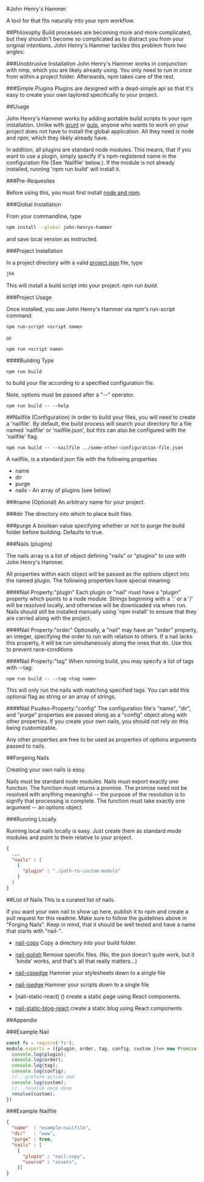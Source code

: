 #John Henry's Hammer

A tool for that fits naturally into your npm workflow.

##Philosophy
Build processes are becoming more and more complicated, but they shouldn't become so complicated as to distract you from your original intentions.
John Henry's Hammer tackles this problem from two angles:

###Unobtrusive Installation
John Henry's Hammer works in conjunction with nmp, which you are likely already using. You only need to run in once from within a project folder. Afterwards, npm takes care of the rest.

###Simple Plugins
Plugins are designed with a dead-simple api so that it's easy to create your own taylored specifically to your project.

##Usage

John Henry's Hammer works by adding portable build scripts to your npm installation. Unlike with [grunt]() or [gulp](), anyone who wants to work on your project does not have to install the global application. All they need is node and npm, which they likely already have.

In addition, all plugins are standard node modules. This means, that if you want to use a plugin, simply specify it's npm-registered name in the configuration file (See 'Nailfile' below.). If the module is not already installed, running 'npm run build' will install it.

###Pre-Requesites

Before using this, you must first install [node and npm](https://nodejs.org).

###Global Installation

From your commandline, type

```bash
npm install --global john-henrys-hammer
```
and save local version as instructed.

###Project Installation

In a project directory with a valid [project.json]() file, type

```bash
jhh
```

This will install a build script into your project: *npm run build*.

###Project Usage

Once installed, you use John Henry's Hammer via npm's run-script command.


```
npm run-script <script name>
```

or
```
npm run <script name>
```

####Building
Type

```
npm run build
```

to build your file according to a specified configuration file.

Note, options must be passed after a "--" operator.

```
npm run build -- --help
```

##Nailfile (Configuration)
In order to build your files, you will need to create a 'nailfile'. By default, the build process will search your directory for a file named 'nailfile' or 'nailfile.json', but this can also be configured with the 'nailfile' flag.

```
npm run build -- --nailfile ../some-other-configuration-file.json
```

A nailfile, is a standard json file with the following properties
 - name
 - dir
 - purge
 - nails - An array of plugins (see below)

###name (Optional)
  An arbitrary name for your project.

###dir
  The directory into which to place built files.

###purge
  A boolean value specifying whether or not to purge the build folder before building.
  Defaults to true.

###Nails (plugins)

  The nails array is a list of object defining "nails"
or "plugins" to use with John Henry's Hammer.

  All properties within each object will be passed as the options object into the named plugin.
  The following properties have special meaning:

####Nail Property:"plugin"
  Each plugin or "nail" must have a "plugin" property which points to a node module.
  Strings beginning with a '.' or a '/' will be resolved locally, and otherwise will be downloaded via when run. Nails should still be installed manually using 'npm install' to ensure that they are carried along with the project.

####Nail Property:"order"
  Optionally, a "nail" may have an "order" property, an integer, specifying the order to run with relation to others. If a nail lacks this property, it will be run simultaneously along the ones that do. Use this to prevent race-conditions

####Nail Property:"tag"
  When running build, you may specify a list of tags with --tag:

```
npm run build -- --tag <tag name>
```

  This will only run the nails with matching specified tags.
  You can add this optional flag as string or an array of strings.

####Nail Psudeo-Property:"config"
  The configuration file's "name", "dir", and "purge" properties are passed along as a "config" object along with other properties. If you create your own nails, you should not rely on this being customizable.

Any other properties are free to be used as properties of options arguments passed to nails.

##Forgeing Nails

Creating your own nails is easy.

Nails must be standard node modules.
Nails must export exactly one function.
The function must returns a promise. The promise need not be resolved with anything meaningful -- the purpose of the resolution is to signify that processing is complete.
The function must take exactly one argument -- an options object.

###Running Locally

Running local nails locally is easy. Just create them as standard mode modules and point to them relative to your project.

```json
{
  ...
  "nails" : [
    {
      "plugin" : "./path-to-custom-module"
    }
  ]
}
```


##List of Nails
This is a curated list of nails.

If you want your own nail to show up here, publish it to npm and create a pull request for this readme. Make sure to follow the guidelines above in "Forging Nails". Keep in mind, that it should be well tested and have a name that starts with "nail-".

- [nail-copy]() Copy a directory into your build folder.

- [nail-polish]() Remove specific files. (No, the pun doesn't quite work, but it 'kinda' works, and that's all that really matters...)

- [nail-cssedge]() Hammer your stylesheets down to a single file

- [nail-jsedge]() Hammer your scripts down to a single file

- [nail-static-react] () create a static page using React components.

- [nail-static-blog-react]() create a static blog using React components

##Appendix

###Example Nail

```javascript
const fs = require('fs');
module.exports = ({plugin, order, tag, config, custom })=> new Promise((resolve) => {
  console.log(plugin);
  console.log(order);
  console.log(tag);
  console.log(config);
  //...preform action and
  console.log(custom);
  //...resolve once done
  resolve(custom);
})
```

###Example Nailfile
```json
{
  "name"  : "example-nailfile",
  "dir"   : "www",
  "purge" : true,
  "nails" : [
    {
      "plugin" : "nail-copy",
      "source" : "assets",
    }]
}
```
